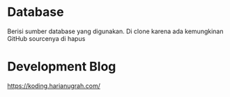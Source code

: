# Database
Berisi sumber database yang digunakan.
Di clone karena ada kemungkinan GitHub sourcenya di hapus

# Development Blog
https://koding.harianugrah.com/
